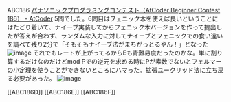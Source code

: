 
ABC186 [パナソニックプログラミングコンテスト（AtCoder Beginner Contest 186） - AtCoder](https://atcoder.jp/contests/abc186)
5問でした。6問目はフェニック木を使えば良いということにはたどり着いて、ナイーブ実装してからフェニック木バージョンを作って提出したが答えが合わず、ランダムな入力に対してナイーブとフェニックでの食い違いを調べて残り2分で「そもそもナイーブ法がまちがっとるやん！」となった
![image](https://gyazo.com/30cd77c5a09c294a3320a4111306e5a7/thumb/1000)
それでもレートが上がってるからEも青難易度だったのかな。単に割り算するだけなのだけどmod Pでの逆元を求める時にPが素数でないとフェルマーの小定理を使うことができないところにハマった。拡張ユークリッド法に立ち戻る必要があった。
![image](https://gyazo.com/0b54596438a76eae357d42824697222a/thumb/1000)

[[ABC186D]]
[[ABC186E]]
[[ABC186F]]